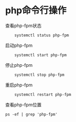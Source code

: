 # php命令行操作



<!--more-->
查看php-fpm状态
``` liunx
    systemctl status php-fpm
```
启动php-fpm
``` liunx
    systemctl start php-fpm
```    
停止php-fpm
``` liunx
    systemctl stop php-fpm
```
重启php-fpm
``` liunx
    systemctl restart php-fpm
```
查看php-fpm位置
```liunx
ps -ef | grep 'php-fpm'
```

